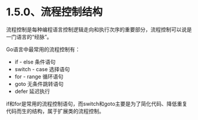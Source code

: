 # 1.5.0、流程控制结构
流程控制是每种编程语言控制逻辑走向和执行次序的重要部分，流程控制可以说是一门语言的“经脉”。

Go语言中最常用的流程控制有： 
- if - else 条件语句
- switch - case 选择语句
- for - range 循环语句
- goto 无条件跳转语句
- defer 延迟执行

if和for是常用的流程控制语句，而switch和goto主要是为了简化代码、降低重复代码而生的结构，属于扩展类的流程控制。





